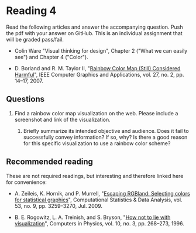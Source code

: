 # Reading 4

Read the following articles and answer the accompanying question. 
Push the pdf with your answer on GitHub. This is an individual assignment that will be graded pass/fail.


* Colin Ware "Visual thinking for design", Chapter 2 ("What we can easily see") and Chapter 4 ("Color").

* D. Borland and R. M. Taylor II, "[Rainbow Color Map (Still) Considered
  Harmful][1]", IEEE Computer Graphics and Applications, vol. 27, no. 2, pp.
  14–17, 2007.

[1]: cdn://excerpts/w4/Borland_Rainbow_Color_Map.pdf


## Questions

1. Find a rainbow color map visualization on the web. Please include a screenshot and link of the visualization.

    1. Briefly summarize its intended objective and audience. Does it fail to successfully convey information? If so, why? Is there a good reason for this specific visualization to use a rainbow color scheme?

	
	
## Recommended reading

These are not required readings, but interesting and therefore linked here for convenience:

* A. Zeileis, K. Hornik, and P. Murrell, "[Escaping RGBland: Selecting colors
  for statistical graphics][2]", Computational Statistics & Data Analysis, vol.
  53, no. 9, pp. 3259–3270, Jul. 2009.

* B. E. Rogowitz, L. A. Treinish, and S. Bryson, "[How not to lie with
  visualization][3]", Computers in Physics, vol. 10, no. 3, pp. 268–273, 1996.

[2]: cdn://excerpts/w4/Zeileis_Escaping_RGBland.pdf
[3]: cdn://excerpts/w4/Rogowitz_How_not_to_lie.pdf



